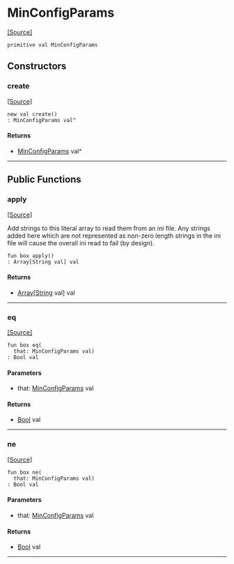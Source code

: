 # MinConfigParams
<span class="source-link">[[Source]](src/mqtt-configurator/iniStrings.md#L-0-20)</span>
```pony
primitive val MinConfigParams
```

## Constructors

### create
<span class="source-link">[[Source]](src/mqtt-configurator/iniStrings.md#L-0-20)</span>


```pony
new val create()
: MinConfigParams val^
```

#### Returns

* [MinConfigParams](mqtt-configurator-MinConfigParams.md) val^

---

## Public Functions

### apply
<span class="source-link">[[Source]](src/mqtt-configurator/iniStrings.md#L-0-20)</span>


Add strings to this literal array to read them from an ini file. Any strings 
added here which are not represented as non-zero length strings in the ini
file will cause the overall ini read to fail (by design).


```pony
fun box apply()
: Array[String val] val
```

#### Returns

* [Array](builtin-Array.md)\[[String](builtin-String.md) val\] val

---

### eq
<span class="source-link">[[Source]](src/mqtt-configurator/iniStrings.md#L-0-20)</span>


```pony
fun box eq(
  that: MinConfigParams val)
: Bool val
```
#### Parameters

*   that: [MinConfigParams](mqtt-configurator-MinConfigParams.md) val

#### Returns

* [Bool](builtin-Bool.md) val

---

### ne
<span class="source-link">[[Source]](src/mqtt-configurator/iniStrings.md#L-0-20)</span>


```pony
fun box ne(
  that: MinConfigParams val)
: Bool val
```
#### Parameters

*   that: [MinConfigParams](mqtt-configurator-MinConfigParams.md) val

#### Returns

* [Bool](builtin-Bool.md) val

---


